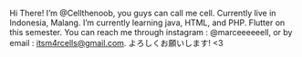 Hi There! I’m @Cellthenoob, you guys can call me cell. Currently live in Indonesia, Malang.
I’m currently learning java, HTML, and PHP. Flutter on this semester.
You can reach me through instagram : @marceeeeeell, or by email : itsm4rcells@gmail.com.
よろしくお願いします! <3
